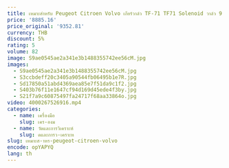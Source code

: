 ```yaml
---
title: เหมาะสําหรับ Peugeot Citroen Volvo เกียร์วาล์ว TF-71 TF71 Solenoid วาล์ว 9 ชิ้น Remanufacturing
price: '8885.16'
price_original: '9352.81'
currency: THB
discount: 5%
rating: 5
volume: 82
image: S9ae0545ae2a341e3b1488355742ee56cM.jpg
images:
  - S9ae0545ae2a341e3b1488355742ee56cM.jpg
  - S3ccbdeff20c3405a90544fb06495b1e7R.jpg
  - Sd17850a51abd4369aea85e7f51da9c1f2.jpg
  - S403b76f11e1647cf94d169d45ede4f3by.jpg
  - S21f7a9c60875497fa24717f68aa33864o.jpg
video: 4000267526916.mp4
categories:
  - name: เครื่องมือ
    slug: เคร-องม
  - name: วัดและการวิเคราะห์
    slug: ดและการว-เคราะห
slug: เหมาะส-าหร-peugeot-citroen-volvo
encode: opYAPYQ
lang: th
---
```

  